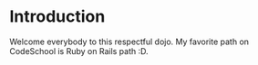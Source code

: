 Introduction
==========

Welcome everybody to this respectful dojo.
My favorite path on CodeSchool is Ruby on Rails path :D.
